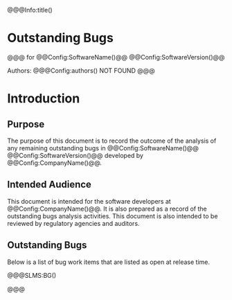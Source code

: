 ﻿@@@Info:title()
# Outstanding Bugs
@@@
for
@@Config:SoftwareName()@@ @@Config:SoftwareVersion()@@  
  
Authors:
@@@Config:authors()
NOT FOUND
@@@

# Introduction
## Purpose
The purpose of this document is to record the outcome of the analysis of any remaining outstanding bugs in @@Config:SoftwareName()@@ @@Config:SoftwareVersion()@@ developed by @@Config:CompanyName()@@. 

## Intended Audience
This document is intended for the software developers at @@Config:CompanyName()@@. It is also prepared as a record of the outstanding bugs analysis activities. This document is also intended to be reviewed by regulatory agencies and auditors.

## Outstanding Bugs
Below is a list of bug work items that are listed as open at release time.

@@@SLMS:BG()

@@@